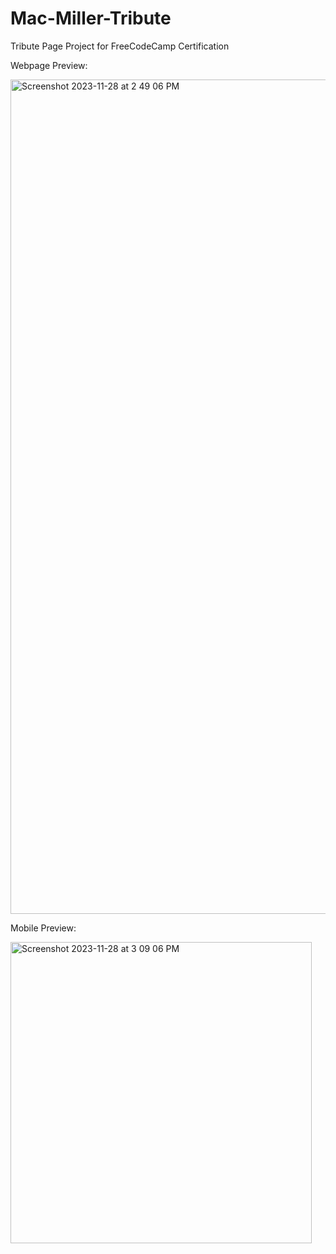 # Mac-Miller-Tribute
Tribute Page Project for FreeCodeCamp Certification

Webpage Preview: 

<img width="1335" alt="Screenshot 2023-11-28 at 2 49 06 PM" src="https://github.com/sarahlynnx/Mac-Miller-Tribute/assets/142362888/518c1606-c47d-421c-852f-edeb119afa51">

Mobile Preview:

<img width="482" alt="Screenshot 2023-11-28 at 3 09 06 PM" src="https://github.com/sarahlynnx/Mac-Miller-Tribute/assets/142362888/64ea9ae9-c173-4eac-bab9-00cfd7478e90">
